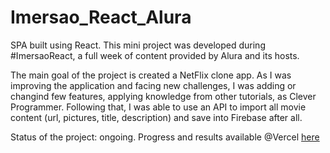# Imersao_React_Alura
SPA built using React. This mini project was developed during #ImersaoReact, a full week of content provided by Alura and its hosts. 

The main goal of the project is created a NetFlix clone app. As I was improving the application and facing new challenges, I was adding or changind few features, applying knowledge from other tutorials, as Clever Programmer. Following that, I was able to use an API to import all movie content (url, pictures, title, description) and save into Firebase after all.
 
Status of the project: ongoing. Progress and results available @Vercel [here](https://imersao-react-alura-opal.vercel.app/)
